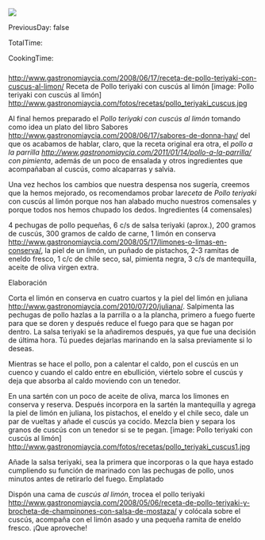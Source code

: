 [title]: #()

## 

[img]: #()

![](../docs/imgs/)

[#url]:#()

[](https://gastronomiaycia.republica.com/2008/06/17/receta-de-pollo-teriyaki-con-cuscus-al-limon/)

[recipe-time]: #()

PreviousDay: false

TotalTime: 

CookingTime: 

[ingredients-content]: #()

### 


[content]: #()


http://www.gastronomiaycia.com/2008/06/17/receta-de-pollo-teriyaki-con-cuscus-al-limon/
Receta de Pollo teriyaki con cuscús al limón
[image: Pollo teriyaki con cuscús al limón]
<http://www.gastronomiaycia.com/fotos/recetas/pollo_teriyaki_cuscus.jpg>

Al final hemos preparado el *Pollo teriyaki con cuscús al limón* tomando
como idea un plato del libro Sabores
<http://www.gastronomiaycia.com/2008/06/17/sabores-de-donna-hay/> del que
os acabamos de hablar, claro, que la receta original era otra, el *pollo a
la parrilla
<http://www.gastronomiaycia.com/2011/01/14/pollo-a-la-parrilla/> con
pimienta*, además de un poco de ensalada y otros ingredientes que
acompañaban al cuscús, como alcaparras y salvia.

Una vez hechos los cambios que nuestra despensa nos sugería, creemos que la
hemos mejorado, os recomendamos probar la*receta* de *Pollo teriyaki* con
cuscús al limón porque nos han alabado mucho nuestros comensales y porque
todos nos hemos chupado los dedos.
Ingredientes (4 comensales)

4 pechugas de pollo pequeñas, 6 c/s de salsa teriyaki (aprox.), 200 gramos
de cuscús, 300 gramos de caldo de carne, 1 limón en conserva
<http://www.gastronomiaycia.com/2008/05/17/limones-o-limas-en-conserva/>, la
piel de un limón, un puñado de pistachos, 2-3 ramitas de eneldo fresco, 1
c/c de chile seco, sal, pimienta negra, 3 c/s de mantequilla, aceite de
oliva virgen extra.

Elaboración

Corta el limón en conserva en cuatro cuartos y la piel del limón en juliana
<http://www.gastronomiaycia.com/2010/07/20/juliana/>. Salpimenta las
pechugas de pollo hazlas a la parrilla o a la plancha, primero a fuego
fuerte para que se doren y después reduce el fuego para que se hagan por
dentro. La salsa teriyaki se la añadiremos después, ya que fue una decisión
de última hora. Tú puedes dejarlas marinando en la salsa previamente si lo
deseas.

Mientras se hace el pollo, pon a calentar el caldo, pon el cuscús en un
cuenco y cuando el caldo entre en ebullición, viértelo sobre el cuscús y
deja que absorba al caldo moviendo con un tenedor.

En una sartén con un poco de aceite de oliva, marca los limones en conserva
y reserva. Después incorpora en la sartén la mantequilla y agrega la piel
de limón en juliana, los pistachos, el eneldo y el chile seco, dale un par
de vueltas y añade el cuscús ya cocido. Mezcla bien y separa los granos de
cuscús con un tenedor si se te pegan.
[image: Pollo teriyaki con cuscús al limón]
<http://www.gastronomiaycia.com/fotos/recetas/pollo_teriyaki_cuscus1.jpg>

Añade la salsa teriyaki, sea la primera que incorporas o la que haya estado
cumpliendo su función de marinado con las pechugas de pollo, unos minutos
antes de retirarlo del fuego.
Emplatado

Dispón una cama de *cuscús al limón*, trocea el pollo teriyaki
<http://www.gastronomiaycia.com/2008/05/06/receta-de-pollo-teriyaki-y-brocheta-de-champinones-con-salsa-de-mostaza/>
y
colócala sobre el cuscús, acompaña con el limón asado y una pequeña ramita
de eneldo fresco. ¡Que aproveche!

